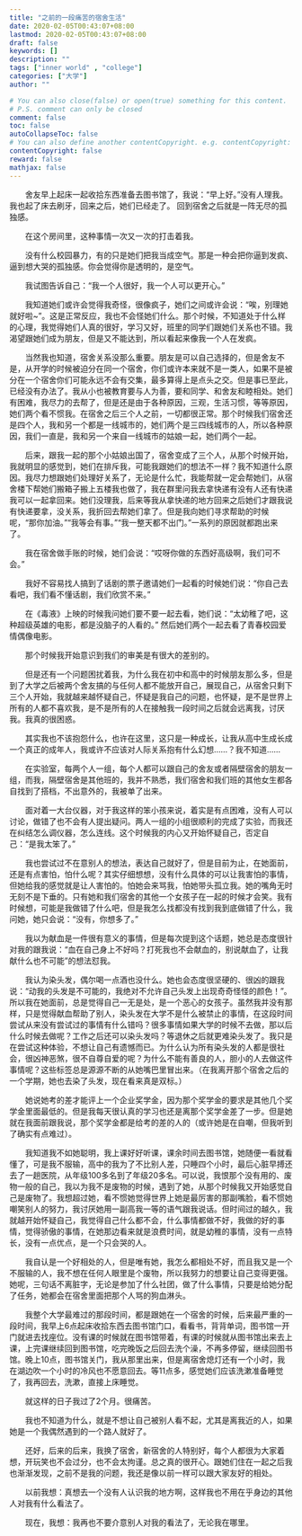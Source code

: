 ```yaml
---
title: "之前的一段痛苦的宿舍生活"
date: 2020-02-05T00:43:07+08:00
lastmod: 2020-02-05T00:43:07+08:00
draft: false
keywords: []
description: ""
tags: ["inner world" , "college"]
categories: ["大学"]
author: ""

# You can also close(false) or open(true) something for this content.
# P.S. comment can only be closed
comment: false
toc: false
autoCollapseToc: false
# You can also define another contentCopyright. e.g. contentCopyright: "This is another copyright."
contentCopyright: false
reward: false
mathjax: false
---
```


&#8195;&#8195;舍友早上起床一起收拾东西准备去图书馆了，我说：“早上好。”没有人理我。我也起了床去刷牙，回来之后，她们已经走了。
回到宿舍之后就是一阵无尽的孤独感。

<!--more-->


&#8195;&#8195;在这个房间里，这种事情一次又一次的打击着我。

&#8195;&#8195;没有什么校园暴力，有的只是她们把我当成空气。那是一种会把你逼到发疯、逼到想大哭的孤独感。你会觉得你是透明的，是空气。

&#8195;&#8195;我试图告诉自己：“我一个人很好，我一个人可以更开心。”

&#8195;&#8195;我知道她们或许会觉得我奇怪，很像疯子，她们之间或许会说：“唉，别理她就好啦~”。这是正常反应，我也不会怪她们什么。那个时候，不知道处于什么样的心理，我觉得她们人真的很好，学习又好，班里的同学们跟她们关系也不错。我渴望跟她们成为朋友，但是又不能达到，所以看起来像我一个人在发疯。

&#8195;&#8195;当然我也知道，宿舍关系没那么重要。朋友是可以自己选择的，但是舍友不是，从开学的时候被迫分在同一个宿舍，你们或许本来就不是一类人，如果不是被分在一个宿舍你们可能永远不会有交集，最多算得上是点头之交。但是事已至此，已经没有办法了。我从小也被教育要与人为善，要和同学、和舍友和睦相处。她们有困难，我尽力的去帮了，但是还是由于各种原因，三观，生活习惯，等等原因，她们两个看不惯我。在宿舍之后三个人之前，一切都很正常。那个时候我们宿舍还是四个人，我和另一个都是一线城市的，她们两个是三四线城市的人，所以各种原因，我们一直是，我和另一个来自一线城市的姑娘一起，她们两个一起。

&#8195;&#8195;后来，跟我一起的那个小姑娘出国了，宿舍变成了三个人，从那个时候开始，我就明显的感觉到，她们在排斥我，可能我跟她们的想法不一样？我不知道什么原因。我尽力想跟她们处理好关系了，无论是什么忙，我能帮就一定会帮她们，从宿舍楼下帮她们搬箱子搬上五楼我也做了，我在群里问我去拿快递有没有人还有快递我可以一起拿回来。她们没理我，后来等我从拿快递的地方回来之后她们才跟我说有快递要拿，没关系，我折回去帮她们拿了。但是我向她们寻求帮助的时候呢，“那你加油。”“我等会有事。”“我一整天都不出门。”一系列的原因就都跑出来了。

&#8195;&#8195;我在宿舍做手账的时候，她们会说：“哎呀你做的东西好高级啊，我们可不会。”

&#8195;&#8195;我好不容易找人搞到了话剧的票子邀请她们一起看的时候她们说：“你自己去看吧，我们看不懂话剧，我们欣赏不来。”

&#8195;&#8195;在《毒液》上映的时候我问她们要不要一起去看，她们说：“太幼稚了吧，这种超级英雄的电影，都是没脑子的人看的。” 然后她们两个一起去看了青春校园爱情偶像电影。

&#8195;&#8195;那个时候我开始意识到我们的审美是有很大的差别的。

&#8195;&#8195;但是还有一个问题困扰着我，为什么我在初中和高中的时候朋友那么多，但是到了大学之后被两个舍友搞的与任何人都不能放开自己，展现自己，从宿舍只剩下三个人开始，我就越来越怀疑自己，怀疑是我自己的问题，也怀疑，是不是世界上所有的人都不喜欢我，是不是所有的人在接触我一段时间之后就会远离我，讨厌我。我真的很困惑。

&#8195;&#8195;其实我也不该抱怨什么，也许在这里，这只是一种成长，让我从高中生成长成一个真正的成年人，我或许不应该对人际关系抱有什么幻想……？我不知道……

&#8195;&#8195;在实验室，每两个人一组，每个人都可以跟自己的舍友或者隔壁宿舍的朋友一组，而我，隔壁宿舍是其他班的，我并不熟悉，我们宿舍和我们班的其他女生都各自找到了搭档，不出意外的，我被单了出来。

&#8195;&#8195;面对着一大台仪器，对于我这样的笨小孩来说，着实是有点困难，没有人可以讨论，做错了也不会有人提出疑问。两人一组的小组很顺利的完成了实验，而我还在纠结怎么调仪器，怎么连线。这个时候我的内心又开始怀疑自己，否定自己：“是我太笨了。”

&#8195;&#8195;我也尝试过不在意别人的想法，表达自己就好了，但是目前为止，在她面前，还是有点害怕，怕什么呢？其实仔细想想，没有什么具体的可以让我害怕的事情，但她给我的感觉就是让人害怕的。怕她会来骂我，怕她带头孤立我。她的嘴角无时无刻不是下垂的。只有她和我们宿舍的其他一个女孩子在一起的时候才会笑。我有时候想，可能是我做错了什么吧，但是我怎么找都没有找到我到底做错了什么，我问她，她只会说：“没有，你想多了。”

&#8195;&#8195;我以为献血是一件很有意义的事情，但是每次提到这个话题，她总是态度很针对我的跟我说：“血在自己身上不好吗？打死我也不会献血的，别说献血了，让我献什么也不可能”的想法怼我。

&#8195;&#8195;我认为染头发，偶尔喝一点酒也没什么。她也会态度很坚硬的、很凶的跟我说：“动我的头发是不可能的，我绝对不允许自己头发上出现奇奇怪怪的颜色！”。所以我在她面前，总是觉得自己一无是处，是一个恶心的女孩子。虽然我并没有那样，只是觉得献血帮助了别人，染头发在大学不是什么被禁止的事情，在这段时间尝试从来没有尝试过的事情有什么错吗？很多事情如果大学的时候不去做，那以后什么时候去做呢？工作之后还可以染头发吗？等退休之后就更难染头发了。我只是在尝试这种体验，不想让自己有遗憾而已。为什么认为所有染头发的人都是很社会，很凶神恶煞，很不自尊自爱的呢？为什么不能有善良的人，胆小的人去做这件事情呢？这些标签总是源源不断的从她嘴巴里冒出来。（在我离开那个宿舍之后的一个学期，她也去染了头发，现在看来真是双标。）

&#8195;&#8195;她说她考的差才能评上一个企业奖学金，因为那个奖学金的要求是其他几个奖学金里面最低的。但是我每天很认真的学习也还是离那个奖学金差了一步。但是她就在我面前跟我说，那个奖学金都是给考的差的人的（或许她是在自嘲，但我听到了确实有点难过）。

&#8195;&#8195;我知道我不如她聪明，我上课好好听课，课余时间去图书馆，她随便一看就看懂了，可是我不服输，高中的我为了不比别人差，只睡四个小时，最后心脏早搏还去了一趟医院，从年级100多名到了年级20多名。可以说，我恨那个没有用的、废物一般的自己，我以为我不是废物的时候，遇到了她，从那个时候我又开始感觉自己是废物了。我想超过她，看不惯她觉得世界上她是最厉害的那副嘴脸，看不惯她嘲笑别人的努力，我讨厌她用一副高我一等的语气跟我说话。但时间过的越久，我就越开始怀疑自己，我觉得自己什么都不会，什么事情都做不好，我做的好的事情，觉得骄傲的事情，在她那边看来就是浪费时间，就是幼稚的事情，没有一点特长，没有一点优点，是一个只会哭的人。

&#8195;&#8195;我自认是一个好相处的人，但是唯有她，我怎么都相处不好，而且我又是一个不服输的人，我不想在任何人眼里是个废物，所以我努力的想要让自己变得更强。她呢，三句话不离脏字，无论是参加了什么社团，做了什么事情，只要是给她分配了任务，她都会在宿舍里面把那个人骂的狗血淋头。

&#8195;&#8195;我整个大学最难过的那段时间，都是跟她在一个宿舍的时候，后来最严重的一段时间，我早上6点起床收拾东西去图书馆门口，看看书，背背单词，图书馆一开门就进去找座位。没有课的时候就在图书馆带着，有课的时候就从图书馆出来去上课，上完课继续回到图书馆，吃完晚饭之后回去洗个澡，不再多停留，继续回图书馆。晚上10点，图书馆关门，我从那里出来，但是离宿舍熄灯还有一个小时，我在湖边吹一个小时的冷风也不愿意回去。等11点多，感觉她们应该洗漱准备睡觉了，我再回去，洗漱，直接上床睡觉。

&#8195;&#8195;就这样的日子我过了2个月。很痛苦。

&#8195;&#8195;我也不知道为什么，就是不想让自己被别人看不起，尤其是离我近的人，如果她是一个我偶然遇到的一个路人就好了。

&#8195;&#8195;还好，后来的后来，我换了宿舍，新宿舍的人特别好，每个人都很为大家着想，开玩笑也不会过分，也不会太拘谨。总之真的很开心。跟她们住在一起之后我也渐渐发现，之前不是我的问题，我还是像以前一样可以跟大家友好的相处。

&#8195;&#8195;以前我想：真想去一个没有人认识我的地方啊，这样我也不用在乎身边的其他人对我有什么看法了。

&#8195;&#8195;现在，我想：我再也不要介意别人对我的看法了，无论我在哪里。



